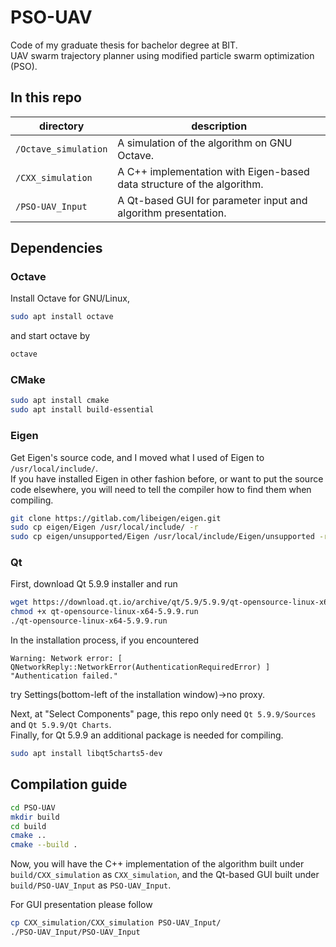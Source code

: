 # PSO-UAV

Code of my graduate thesis for bachelor degree at BIT.  
UAV swarm trajectory planner using modified particle swarm optimization (PSO).

## In this repo

|directory|description|
|-|-|
|```/Octave_simulation```|A simulation of the algorithm on GNU Octave.|
|```/CXX_simulation```|A C++ implementation with Eigen-based data structure of the algorithm.|
|```/PSO-UAV_Input```|A Qt-based GUI for parameter input and algorithm presentation.|

## Dependencies

### Octave

Install Octave for GNU/Linux,

```bash
sudo apt install octave
```

and start octave by

```bash
octave
```

### CMake

```bash
sudo apt install cmake
sudo apt install build-essential
```

### Eigen  

Get Eigen's source code, and I moved what I used of Eigen to ```/usr/local/include/```.  
If you have installed Eigen in other fashion before, or want to put the source code elsewhere, you will need to tell the compiler how to find them when compiling.

```bash
git clone https://gitlab.com/libeigen/eigen.git
sudo cp eigen/Eigen /usr/local/include/ -r
sudo cp eigen/unsupported/Eigen /usr/local/include/Eigen/unsupported -r
```

### Qt

First, download Qt 5.9.9 installer and run

```bash
wget https://download.qt.io/archive/qt/5.9/5.9.9/qt-opensource-linux-x64-5.9.9.run
chmod +x qt-opensource-linux-x64-5.9.9.run
./qt-opensource-linux-x64-5.9.9.run 
```

In the installation process, if you encountered

```text
Warning: Network error: [ QNetworkReply::NetworkError(AuthenticationRequiredError) ] "Authentication failed."
```

try Settings(bottom-left of the installation window)->no proxy.  

Next, at "Select Components" page, this repo only need ```Qt 5.9.9/Sources``` and ```Qt 5.9.9/Qt Charts```.  
Finally, for Qt 5.9.9 an additional package is needed for compiling.

```bash
sudo apt install libqt5charts5-dev
```

## Compilation guide

```bash
cd PSO-UAV
mkdir build
cd build
cmake ..
cmake --build .
```

Now, you will have the C++ implementation of the algorithm built under ```build/CXX_simulation``` as ```CXX_simulation```, and the Qt-based GUI built under ```build/PSO-UAV_Input``` as ```PSO-UAV_Input```.  

For GUI presentation please follow

```bash
cp CXX_simulation/CXX_simulation PSO-UAV_Input/
./PSO-UAV_Input/PSO-UAV_Input
```
